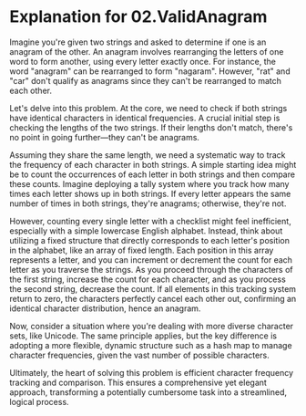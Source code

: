 # Explanation for 02.ValidAnagram

Imagine you're given two strings and asked to determine if one is an anagram of the other. An anagram involves rearranging the letters of one word to form another, using every letter exactly once. For instance, the word "anagram" can be rearranged to form "nagaram". However, "rat" and "car" don't qualify as anagrams since they can't be rearranged to match each other.

Let's delve into this problem. At the core, we need to check if both strings have identical characters in identical frequencies. A crucial initial step is checking the lengths of the two strings. If their lengths don't match, there's no point in going further—they can't be anagrams.

Assuming they share the same length, we need a systematic way to track the frequency of each character in both strings. A simple starting idea might be to count the occurrences of each letter in both strings and then compare these counts. Imagine deploying a tally system where you track how many times each letter shows up in both strings. If every letter appears the same number of times in both strings, they're anagrams; otherwise, they're not.

However, counting every single letter with a checklist might feel inefficient, especially with a simple lowercase English alphabet. Instead, think about utilizing a fixed structure that directly corresponds to each letter's position in the alphabet, like an array of fixed length. Each position in this array represents a letter, and you can increment or decrement the count for each letter as you traverse the strings. As you proceed through the characters of the first string, increase the count for each character, and as you process the second string, decrease the count. If all elements in this tracking system return to zero, the characters perfectly cancel each other out, confirming an identical character distribution, hence an anagram.

Now, consider a situation where you're dealing with more diverse character sets, like Unicode. The same principle applies, but the key difference is adopting a more flexible, dynamic structure such as a hash map to manage character frequencies, given the vast number of possible characters.

Ultimately, the heart of solving this problem is efficient character frequency tracking and comparison. This ensures a comprehensive yet elegant approach, transforming a potentially cumbersome task into a streamlined, logical process.